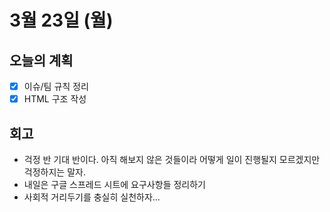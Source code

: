 # 3월 23일 (월)

## 오늘의 계획

- [x] 이슈/팀 규칙 정리
- [x] HTML 구조 작성

## 회고

- 걱정 반 기대 반이다. 아직 해보지 않은 것들이라 어떻게 일이 진행될지 모르겠지만 걱정하지는 말자.
- 내일은 구글 스프레드 시트에 요구사항들 정리하기
- 사회적 거리두기를 충실히 실천하자...
